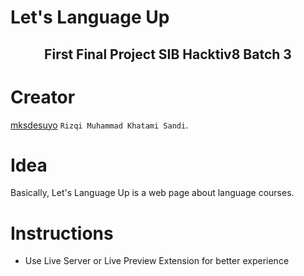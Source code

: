 # Let's Language Up

<div align="center">
  <h2>First Final Project SIB Hacktiv8 Batch 3</h2>
</div>

# Creator
[mksdesuyo](https://github.com/mksdesuyo) `Rizqi Muhammad Khatami Sandi`.

# Idea
Basically, Let's Language Up is a web page about language courses.

# Instructions
- Use Live Server or Live Preview Extension for better experience
